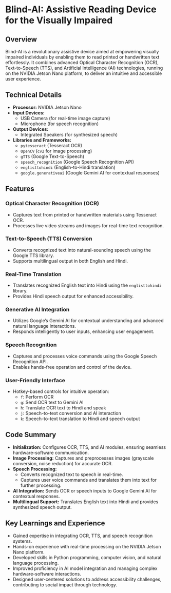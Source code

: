 
# Blind-AI: Assistive Reading Device for the Visually Impaired

## Overview
Blind-AI is a revolutionary assistive device aimed at empowering visually impaired individuals by enabling them to read printed or handwritten text effortlessly. It combines advanced Optical Character Recognition (OCR), Text-to-Speech (TTS), and Artificial Intelligence (AI) technologies, running on the NVIDIA Jetson Nano platform, to deliver an intuitive and accessible user experience.

## Technical Details
- **Processor:** NVIDIA Jetson Nano
- **Input Devices:**
  - USB Camera (for real-time image capture)
  - Microphone (for speech recognition)
- **Output Devices:**
  - Integrated Speakers (for synthesized speech)
- **Libraries and Frameworks:**
  - `pytesseract` (Tesseract OCR)
  - `OpenCV` (`cv2` for image processing)
  - `gTTS` (Google Text-to-Speech)
  - `speech_recognition` (Google Speech Recognition API)
  - `englisttohindi` (English-to-Hindi translation)
  - `google.generativeai` (Google Gemini AI for contextual responses)

## Features

### Optical Character Recognition (OCR)
- Captures text from printed or handwritten materials using Tesseract OCR.
- Processes live video streams and images for real-time text recognition.

### Text-to-Speech (TTS) Conversion
- Converts recognized text into natural-sounding speech using the Google TTS library.
- Supports multilingual output in both English and Hindi.

### Real-Time Translation
- Translates recognized English text into Hindi using the `englisttohindi` library.
- Provides Hindi speech output for enhanced accessibility.

### Generative AI Integration
- Utilizes Google’s Gemini AI for contextual understanding and advanced natural language interactions.
- Responds intelligently to user inputs, enhancing user engagement.

### Speech Recognition
- Captures and processes voice commands using the Google Speech Recognition API.
- Enables hands-free operation and control of the device.

### User-Friendly Interface
- Hotkey-based controls for intuitive operation:
  - `f`: Perform OCR
  - `g`: Send OCR text to Gemini AI
  - `h`: Translate OCR text to Hindi and speak
  - `j`: Speech-to-text conversion and AI interaction
  - `k`: Speech-to-text translation to Hindi and speech output

## Code Summary
- **Initialization:** Configures OCR, TTS, and AI modules, ensuring seamless hardware-software communication.
- **Image Processing:** Captures and preprocesses images (grayscale conversion, noise reduction) for accurate OCR.
- **Speech Processing:**
  - Converts recognized text to speech in real-time.
  - Captures user voice commands and translates them into text for further processing.
- **AI Integration:** Sends OCR or speech inputs to Google Gemini AI for contextual responses.
- **Multilingual Support:** Translates English text into Hindi and provides synthesized speech output.

## Key Learnings and Experience
- Gained expertise in integrating OCR, TTS, and speech recognition systems.
- Hands-on experience with real-time processing on the NVIDIA Jetson Nano platform.
- Developed skills in Python programming, computer vision, and natural language processing.
- Improved proficiency in AI model integration and managing complex hardware-software interactions.
- Designed user-centered solutions to address accessibility challenges, contributing to social impact through technology.

